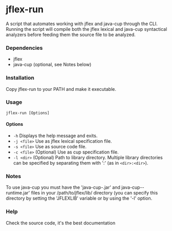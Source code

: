 # jflex-run
A script that automates working with jflex and java-cup through the CLI.
Running the script will compile both the jflex lexical and java-cup syntactical analyzers before feeding them the source file to be analyzed.

### Dependencies
- jflex
- java-cup (optional, see Notes below)

### Installation
Copy jflex-run to your PATH and make it executable.


### Usage
`jflex-run [Options]`

#### Options
- `-h`          Displays the help message and exits.
- `-j <file>`   Use <file> as jflex lexical specification file.
- `-s <file>`   Use <file> as source code file.
- `-c <file>`   (Optional) Use <file> as cup specification file.
- `-l <dir>`    (Optional) Path to library directory. Multiple library directories can be specified by separating them with ':' (as in `<dir>:<dir>`).

### Notes
To use java-cup you must have the 'java-cup-<version>.jar' and java-cup-<version>-runtime.jar' files in your /path/to/jflex/lib/ directory (you can specify this directory by setting the 'JFLEXLIB' variable or by using the '-l' option.

### Help
Check the source code, it's the best documentation
